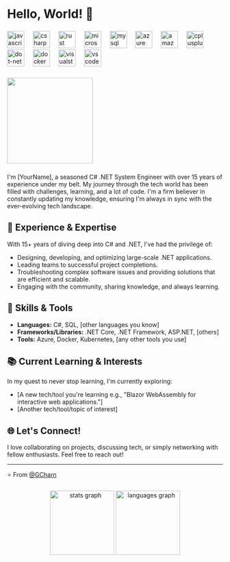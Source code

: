 # Hello, World! 👋

###

<div align="left">
  <img src="https://cdn.jsdelivr.net/gh/devicons/devicon/icons/javascript/javascript-original.svg" height="40" alt="javascript logo"  />
  <img width="12" />
  <img src="https://cdn.jsdelivr.net/gh/devicons/devicon/icons/csharp/csharp-original.svg" height="40" alt="csharp logo"  />
  <img width="12" />
  <img src="https://cdn.jsdelivr.net/gh/devicons/devicon/icons/rust/rust-plain.svg" height="40" alt="rust logo"  />
  <img width="12" />
  <img src="https://cdn.jsdelivr.net/gh/devicons/devicon/icons/microsoftsqlserver/microsoftsqlserver-plain.svg" height="40" alt="microsoftsqlserver logo"  />
  <img width="12" />
  <img src="https://cdn.jsdelivr.net/gh/devicons/devicon/icons/mysql/mysql-original.svg" height="40" alt="mysql logo"  />
  <img width="12" />
  <img src="https://cdn.jsdelivr.net/gh/devicons/devicon/icons/azure/azure-original.svg" height="40" alt="azure logo"  />
  <img width="12" />
  <img src="https://cdn.jsdelivr.net/gh/devicons/devicon/icons/amazonwebservices/amazonwebservices-original.svg" height="40" alt="amazonwebservices logo"  />
  <img width="12" />
  <img src="https://cdn.jsdelivr.net/gh/devicons/devicon/icons/cplusplus/cplusplus-original.svg" height="40" alt="cplusplus logo"  />
  <img width="12" />
  <img src="https://cdn.jsdelivr.net/gh/devicons/devicon/icons/dot-net/dot-net-original.svg" height="40" alt="dot-net logo"  />
  <img width="12" />
  <img src="https://cdn.jsdelivr.net/gh/devicons/devicon/icons/docker/docker-original.svg" height="40" alt="docker logo"  />
  <img width="12" />
  <img src="https://cdn.jsdelivr.net/gh/devicons/devicon/icons/visualstudio/visualstudio-plain.svg" height="40" alt="visualstudio logo"  />
  <img width="12" />
  <img src="https://cdn.jsdelivr.net/gh/devicons/devicon/icons/vscode/vscode-original.svg" height="40" alt="vscode logo"  />
</div>

###

###

<div align="left">
  <img height="200" src="https://images-wixmp-ed30a86b8c4ca887773594c2.wixmp.com/f/769a8335-123e-4b2b-ab0f-839dac92c16b/dbut3s4-ed3f6b9e-4d48-4a75-93ad-c5e8abc6679a.gif?token=eyJ0eXAiOiJKV1QiLCJhbGciOiJIUzI1NiJ9.eyJzdWIiOiJ1cm46YXBwOjdlMGQxODg5ODIyNjQzNzNhNWYwZDQxNWVhMGQyNmUwIiwiaXNzIjoidXJuOmFwcDo3ZTBkMTg4OTgyMjY0MzczYTVmMGQ0MTVlYTBkMjZlMCIsIm9iaiI6W1t7InBhdGgiOiJcL2ZcLzc2OWE4MzM1LTEyM2UtNGIyYi1hYjBmLTgzOWRhYzkyYzE2YlwvZGJ1dDNzNC1lZDNmNmI5ZS00ZDQ4LTRhNzUtOTNhZC1jNWU4YWJjNjY3OWEuZ2lmIn1dXSwiYXVkIjpbInVybjpzZXJ2aWNlOmZpbGUuZG93bmxvYWQiXX0.a8R-NBHGxAQNhyGYo-cvucUT1wGZwR2TWWZjwncuKK0"  />
</div>

###

I'm [YourName], a seasoned C# .NET System Engineer with over 15 years of experience under my belt. My journey through the tech world has been filled with challenges, learning, and a lot of code. I'm a firm believer in constantly updating my knowledge, ensuring I'm always in sync with the ever-evolving tech landscape.

## 🚀 Experience & Expertise

With 15+ years of diving deep into C# and .NET, I've had the privilege of:

- Designing, developing, and optimizing large-scale .NET applications.
- Leading teams to successful project completions.
- Troubleshooting complex software issues and providing solutions that are efficient and scalable.
- Engaging with the community, sharing knowledge, and always learning.

## 🧰 Skills & Tools

- **Languages:** C#, SQL, [other languages you know]
- **Frameworks/Libraries:** .NET Core, .NET Framework, ASP.NET, [others]
- **Tools:** Azure, Docker, Kubernetes, [any other tools you use]

## 📚 Current Learning & Interests

In my quest to never stop learning, I'm currently exploring:

- [A new tech/tool you're learning e.g., "Blazor WebAssembly for interactive web applications."]
- [Another tech/tool/topic of interest]

## 🌐 Let's Connect!

I love collaborating on projects, discussing tech, or simply networking with fellow enthusiasts. Feel free to reach out!

---

⭐️ From [@GCharn]([https://github.com/YourGitHubUsername](https://github.com/GCharn))

###

<div align="center">
  <img src="https://github-readme-stats.vercel.app/api?username=gcharn&hide_title=false&hide_rank=false&show_icons=true&include_all_commits=true&count_private=true&disable_animations=false&theme=dracula&locale=en&hide_border=false&order=1" height="150" alt="stats graph"  />
  <img src="https://github-readme-stats.vercel.app/api/top-langs?username=gcharn&locale=en&hide_title=false&layout=compact&card_width=320&langs_count=5&theme=dracula&hide_border=false&order=2" height="150" alt="languages graph"  />
</div>

###
